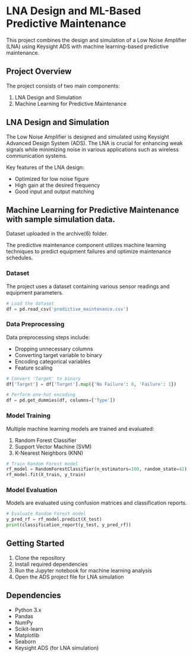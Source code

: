 # LNA Design and ML-Based Predictive Maintenance

This project combines the design and simulation of a Low Noise Amplifier (LNA) using Keysight ADS with machine learning-based predictive maintenance.

## Project Overview

The project consists of two main components:

1. LNA Design and Simulation
2. Machine Learning for Predictive Maintenance

## LNA Design and Simulation

The Low Noise Amplifier is designed and simulated using Keysight Advanced Design System (ADS). The LNA is crucial for enhancing weak signals while minimizing noise in various applications such as wireless communication systems.

Key features of the LNA design:
- Optimized for low noise figure
- High gain at the desired frequency
- Good input and output matching

## Machine Learning for Predictive Maintenance with sample simulation data.

Dataset uploaded in the archive(6) folder.

The predictive maintenance component utilizes machine learning techniques to predict equipment failures and optimize maintenance schedules.

### Dataset

The project uses a dataset containing various sensor readings and equipment parameters.

```python
# Load the dataset
df = pd.read_csv('predictive_maintenance.csv')
```

### Data Preprocessing

Data preprocessing steps include:
- Dropping unnecessary columns
- Converting target variable to binary
- Encoding categorical variables
- Feature scaling

```python
# Convert 'Target' to binary
df['Target'] = df['Target'].map({'No Failure': 0, 'Failure': 1})

# Perform one-hot encoding
df = pd.get_dummies(df, columns=['Type'])
```

### Model Training

Multiple machine learning models are trained and evaluated:
1. Random Forest Classifier
2. Support Vector Machine (SVM)
3. K-Nearest Neighbors (KNN)

```python
# Train Random Forest model
rf_model = RandomForestClassifier(n_estimators=100, random_state=42)
rf_model.fit(X_train, y_train)
```

### Model Evaluation

Models are evaluated using confusion matrices and classification reports.

```python
# Evaluate Random Forest model
y_pred_rf = rf_model.predict(X_test)
print(classification_report(y_test, y_pred_rf))
```

## Getting Started

1. Clone the repository
2. Install required dependencies
3. Run the Jupyter notebook for machine learning analysis
4. Open the ADS project file for LNA simulation

## Dependencies

- Python 3.x
- Pandas
- NumPy
- Scikit-learn
- Matplotlib
- Seaborn
- Keysight ADS (for LNA simulation)
